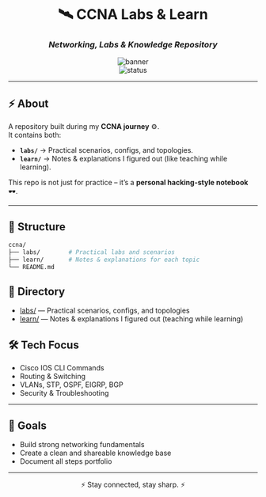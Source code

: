 <div align="center">

# 🛰️ CCNA Labs & Learn  
### *Networking, Labs & Knowledge Repository*

![banner](https://img.shields.io/badge/CCNA-Labs-black?style=for-the-badge&logo=cisco&logoColor=white)  
![status](https://img.shields.io/badge/Status-In%20Progress-007acc?style=for-the-badge)

</div>

---

## ⚡ About
A repository built during my **CCNA journey** ⚙️.  
It contains both:
- **`labs/`** → Practical scenarios, configs, and topologies.  
- **`learn/`** → Notes & explanations I figured out (like teaching while learning).  

This repo is not just for practice – it’s a **personal hacking-style notebook** 🕶️.

---

## 📂 Structure
```bash
ccna/
├── labs/        # Practical labs and scenarios
├── learn/       # Notes & explanations for each topic
└── README.md
```

## 📂 Directory
- [labs/](labs/) — Practical scenarios, configs, and topologies
- [learn/](learn/) — Notes & explanations I figured out (teaching while learning)

## 🛠️ Tech Focus
- Cisco IOS CLI Commands  
- Routing & Switching  
- VLANs, STP, OSPF, EIGRP, BGP  
- Security & Troubleshooting  

---

## 🎯 Goals
- Build strong networking fundamentals  
- Create a clean and shareable knowledge base  
- Document all steps portfolio  

---

<div align="center">

⚡ Stay connected, stay sharp. ⚡  

</div>
